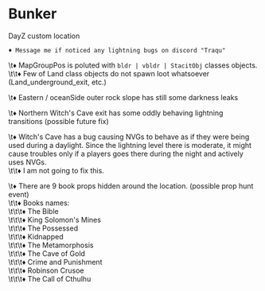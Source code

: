 # Bunker
DayZ custom location

    ♦ Message me if noticed any lightning bugs on discord "Traqu"  
  
  \t♦ MapGroupPos is poluted with `bldr | vbldr | StacitObj` classes objects.  
    \t\t♦ Few of Land class objects do not spawn loot whatsoever (Land_underground_exit, etc.)  
  
  \t♦ Eastern / oceanSide outer rock slope has still some darkness leaks  

  \t♦ Northern Witch's Cave exit has some oddly behaving lightning transitions (possible future fix)  

  \t♦ Witch's Cave has a bug causing NVGs to behave as if they were being used during a daylight. Since the lightning level there is moderate, it might cause troubles only if a players goes there during the night and actively uses NVGs.   
    \t\t♦ I am not going to fix this.  

  \t♦ There are 9 book props hidden around the location. (possible prop hunt event)  
    \t\t♦ Books names:  
      \t\t\t♦ The Bible  
      \t\t\t♦ King Solomon's Mines  
      \t\t\t♦ The Possessed  
      \t\t\t♦ Kidnapped  
      \t\t\t♦ The Metamorphosis  
      \t\t\t♦ The Cave of Gold  
      \t\t\t♦ Crime and Punishment  
      \t\t\t♦ Robinson Crusoe  
      \t\t\t♦ The Call of Cthulhu
